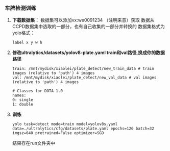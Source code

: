 ### **车牌检测训练**

1. **下载数据集：**  数据集可以添加vx:we0091234 （注明来意）获取    数据从CCPD数据集中选取的一部分，也有自己收集的一部分并转换的
   数据集格式为yolo格式：

   ```
   label x y w h  
   ```
2. **修改ultralytics/datasets/yolov8-plate.yaml    train和val路径,换成你的数据路径**

   ```
   train: /mnt/mydisk/xiaolei/plate_detect/new_train_data # train images (relative to 'path') 4 images
   val: /mnt/mydisk/xiaolei/plate_detect/new_val_data # val images (relative to 'path') 4 images

   # Classes for DOTA 1.0
   names:
   0: single
   1: double

   ```
3. **训练**

   ```
   yolo task=detect mode=train model=yolov8s.yaml  data=./ultralytics/cfg/datasets/plate.yaml epochs=120 batch=32 imgsz=640 pretrained=False optimizer=SGD 
   ```

   结果存在run文件夹中
